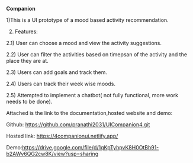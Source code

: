 **Companion**


1)This is a UI prototype of a mood based activity recommendation.

2) Features:
   
2.1) User can choose a mood and view the activity suggestions.

2.2) User can filter the activities based on timepsan of the activity and the place they are at.

2.3) Users can add goals and track them.

2.4) Users can track their week wise moods.

2.5) Attempted to implement a chatbot( not fully functional, more work needs to be done).


Attached is the link to the documentation,hosted website and demo:

Github: https://github.com/pranathi2031/UICompanion4.git

Hosted link: https://4companionui.netlify.app/

Demo:https://drive.google.com/file/d/1qKpTyhpvK8H0OtBh91-b2AWv6QG2cw8K/view?usp=sharing




